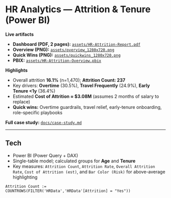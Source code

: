 # HR Analytics — Attrition & Tenure (Power BI)

**Live artifacts**
- **Dashboard (PDF, 2 pages):** [`assets/HR-Attrition-Report.pdf`](assets/HR-Attrition-Report.pdf)
- **Overview (PNG):** [`assets/overview_1280x720.png`](assets/overview_1280x720.png)
- **Quick Wins (PNG):** [`assets/quickwins_1280x720.png`](assets/quickwins_1280x720.png)
- **PBIX:** [`assets/HR-Attrition-Overview.pbix`](assets/HR-Attrition-Overview.pbix)

**Highlights**
- Overall attrition **16.1%** (n=1,470); **Attrition Count: 237**
- Key drivers: **Overtime** (30.5%), **Travel Frequently** (24.9%), **Early Tenure <1y** (36.4%)
- Estimated **Cost of Attrition ≈ $3.08M** (assumes 2 months of salary to replace)
- **Quick wins:** Overtime guardrails, travel relief, early-tenure onboarding, role-specific playbooks

**Full case study:** [`docs/case-study.md`](docs/case-study.md)

---

## Tech
- Power BI (Power Query + DAX)
- Single-table model; calculated groups for **Age** and **Tenure**
- Key measures: `Attrition Count`, `Attrition Rate`, `Overall Attrition Rate`, `Cost of Attrition (est)`,
  and `Bar Color (Risk)` for above-average highlighting

```DAX
Attrition Count :=
COUNTROWS(FILTER('HRData','HRData'[Attrition] = "Yes"))
